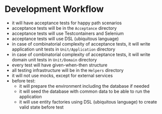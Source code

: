 # Development Workflow

- it will have acceptance tests for happy path scenarios
- acceptance tests will be in the `Acceptance` directory
- acceptance tests will use Testcontainers and Selenium
- acceptance tests will use DSL (ubiquitous language)
- in case of combinatorial complexity of acceptance tests, it will write application unit tests in `Unit/Application` directory
- in case of combinatorial complexity of acceptance tests, it will write domain unit tests in `Unit/Domain` directory
- every test will have given-when-then structure
- all testing infrastructure will be in the `Helpers` directory
- it will not use mocks, except for external services
- before test:
  - it will prepare the environment including the database if needed
  - it will seed the database with common data to be able to run the application
  - it will use entity factories using DSL (ubiquitous language) to create valid state before test